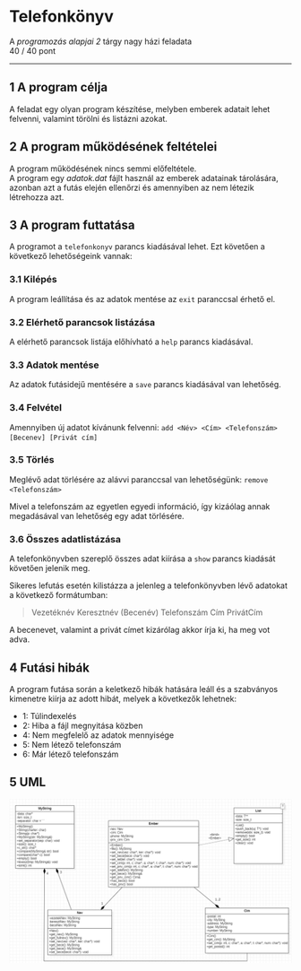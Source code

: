 # Telefonkönyv

A *programozás alapjai 2* tárgy nagy házi feladata  
40 / 40 pont

---

## 1 A program célja

A feladat egy olyan program készítése, melyben emberek adatait lehet felvenni, valamint törölni és listázni azokat.

## 2 A program működésének feltételei

A program működésének nincs semmi előfeltétele.  
A program egy *adatok.dat* fájlt használ az emberek adatainak tárolására, azonban azt a futás elején ellenőrzi és amennyiben az nem létezik létrehozza azt.

## 3 A program futtatása

A programot a `telefonkonyv` parancs kiadásával lehet. Ezt követően a következő lehetőségeink vannak:

### 3.1 Kilépés

A program leállítása és az adatok mentése az `exit` paranccsal érhető el.

### 3.2 Elérhető parancsok listázása

A elérhető parancsok listája előhívható a `help` parancs kiadásával.

### 3.3 Adatok mentése

Az adatok futásidejű mentésére a `save` parancs kiadásával van lehetőség.

### 3.4 Felvétel

Amennyiben új adatot kívánunk felvenni:
`add <Név> <Cím> <Telefonszám> [Becenev] [Privát cím]`

### 3.5 Törlés

Meglévő adat törlésére az alávvi paranccsal van lehetőségünk:
`remove <Telefonszám>`  

Mivel a telefonszám az egyetlen egyedi információ, így kizáólag annak megadásával van lehetőség egy adat törlésére.  

### 3.6 Összes adatlistázása

A telefonkönyvben szereplő összes adat kiírása a `show` parancs kiadását követően jelenik meg.

Sikeres lefutás esetén kilistázza a jelenleg a telefonkönyvben lévő adatokat a következő formátumban:  
>Vezetéknév Keresztnév (Becenév) Telefonszám Cím PrivátCím

A becenevet, valamint a privát címet kizárólag akkor írja ki, ha meg vot adva.

## 4 Futási hibák

A program futása során a keletkező hibák hatására leáll és a szabványos kimenetre kiírja az adott hibát, melyek a következők lehetnek:
- 1: Túlindexelés
- 2: Hiba a fájl megnyitása közben
- 4: Nem megfelelő az adatok mennyisége
- 5: Nem létező telefonszám
- 6: Már létező telefonszám

## 5 UML

![A program UML abraja](./UML.png "UML")
